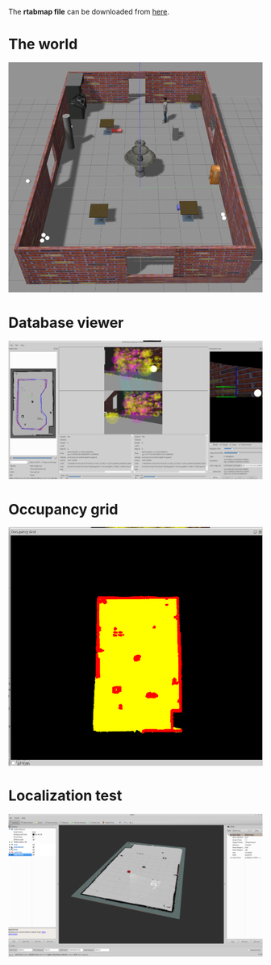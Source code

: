 The **rtabmap file** can be downloaded from [here](https://drive.google.com/file/d/1763VMu2eIzyV9o0KCPJt9PidbtO4OerV/view?usp=sharing).

# The world
![Image](./screenshots/world.png)

# Database viewer
![Image](./screenshots/db_viewer.png)

# Occupancy grid
![Image](./screenshots/occupancy_grid.png)

# Localization test
![Image](./screenshots/localization.png)